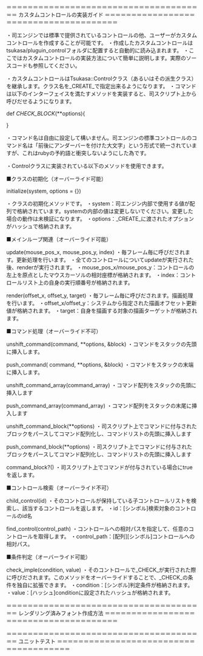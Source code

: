 ＝＝＝＝＝＝＝＝＝＝＝＝＝＝＝＝＝＝＝＝＝＝＝＝＝＝＝＝＝＝＝＝＝＝＝＝＝＝
カスタムコントロールの実装ガイド
＝＝＝＝＝＝＝＝＝＝＝＝＝＝＝＝＝＝＝＝＝＝＝＝＝＝＝＝＝＝＝＝＝＝＝＝＝＝

・司エンジンでは標準で提供されているコントロールの他、ユーザーがカスタムコントロールを作成することが可能です。
・作成したカスタムコントロールはtsukasa/pluguin_controlフォルダに配置すると自動的に読み込まれます。
・ここではカスタムコントロールの実装方法について簡単に説明します。実際のソースコードも参照してください。

・カスタムコントロールはTsukasa::Controlクラス（あるいはその派生クラス）を継承します。クラス名を_CREATE_で指定出来るようになります。
・コマンドは以下のインターフェイスを満たすメソッドを実装すると、司スクリプト上から呼びだせるようになります。

  def _CHECK_BLOCK_(**options){
  
  }

・コマンド名は自由に設定して構いません。司エンジンの標準コントロールのコマンド名は「前後にアンダーバーを付けた大文字」という形式で統一されていますが、これはrubyの予約語と衝突しないようにした為です。

・Controlクラスに実装されている以下のメソッドを使用できます。

■クラスの初期化（オーバーライド可能）

initialize(system, options = {})

・クラスの初期化メソッドです。
・system：司エンジン内部で使用する値が配列で格納されています。systemの内部の値は変更しないでください。変更した場合の動作は未検証になります。
・options：_CREATE_に渡されたオプションがハッシュで格納されます。

■メインループ関連（オーバーライド可能）

update(mouse_pos_x, mouse_pos_y, index)
・毎フレーム毎に呼びだされます。更新処理を行います。
・全てのコントロールについてupdateが実行された後、renderが実行されます。
・mouse_pos_x/mouse_pos_y：コントロールの左上を原点としたマウスカーソルの相対座標が格納されます。
・index：コントロールリスト上の自身の実行順番号が格納されます。

render(offset_x, offset_y, target)
・毎フレーム毎に呼びだされます。描画処理を行います。
・offset_x/offset_y：システムから指定された描画オフセット更新値が格納されます。
・target：自身を描画する対象の描画ターゲットが格納されます。

■コマンド処理（オーバーライド不可）

unshift_command(command, **options, &block)
・コマンドをスタックの先頭に挿入します。

push_command( command, **options, &block)
・コマンドをスタックの末端に挿入します。

unshift_command_array(command_array)
・コマンド配列をスタックの先頭に挿入します

push_command_array(command_array)
・コマンド配列をスタックの末尾に挿入します

unshift_command_block(**options)
・司スクリプト上でコマンドに付与されたブロックをパースしてコマンド配列化し、コマンドリストの先頭に挿入します

push_command_block(**options)
・司スクリプト上でコマンドに付与されたブロックをパースしてコマンド配列化し、コマンドリストの先頭に挿入します

command_block?()
・司スクリプト上でコマンドが付与されている場合にtrueを返します。

■コントロール検索（オーバーライド不可）

child_control(id)
・そのコントロールが保持している子コントロールリストを検索し、該当するコントロールを返します。
・id：[シンボル]検索対象のコントロールのid名

find_control(control_path)
・コントロールへの相対パスを指定して、任意のコントロールを取得します。
・control_path：[配列][シンボル]コントロールへの相対パス。

■条件判定（オーバーライド可能）

check_imple(condition, value)
・そのコントロールで_CHECK_が実行された際に呼びだされます。このメソッドをオーバーライドすることで、_CHECK_の条件を独自に拡張できます。
・condition：[シンボル]判定条件が格納されます。
・value：[ハッシュ]conditionに設定されたハッシュが格納されます。

＝＝＝＝＝＝＝＝＝＝＝＝＝＝＝＝＝＝＝＝＝＝＝＝＝＝＝＝＝＝＝＝＝＝＝＝＝＝
レンダリング済みフォント作成方法
＝＝＝＝＝＝＝＝＝＝＝＝＝＝＝＝＝＝＝＝＝＝＝＝＝＝＝＝＝＝＝＝＝＝＝＝＝＝



＝＝＝＝＝＝＝＝＝＝＝＝＝＝＝＝＝＝＝＝＝＝＝＝＝＝＝＝＝＝＝＝＝＝＝＝＝＝
ユニットテスト
＝＝＝＝＝＝＝＝＝＝＝＝＝＝＝＝＝＝＝＝＝＝＝＝＝＝＝＝＝＝＝＝＝＝＝＝＝＝


